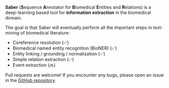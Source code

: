 __Saber__ (**S**equence **A**nnotator for **B**iomedical **E**ntities and **R**elations) is a deep-learning based tool for __information extraction__ in the biomedical domain.

The goal is that Saber will eventually perform all the important steps in text-mining of biomedical literature:

- Coreference resolution (:white_check_mark:)
- Biomedical named entity recognition (BioNER) (:white_check_mark:)
- Entity linking / grounding / normalization (:white_check_mark:)
- Simple relation extraction (:white_check_mark:)
- Event extraction (:soon:)

Pull requests are welcome! If you encounter any bugs, please open an issue in the [GitHub repository](https://github.com/BaderLab/saber).
